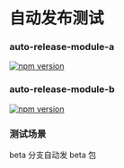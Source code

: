 # 自动发布测试

### auto-release-module-a

<a href="https://badge.fury.io/js/auto-release-test-test-module-a" title="npm">
<img src="https://img.shields.io/npm/v/auto-release-test-test-module-a.svg?style=flat-square" alt="npm version"/>
</a>

### auto-release-module-b

<a href="https://badge.fury.io/js/auto-release-test-test-module-b" title="npm">
<img src="https://img.shields.io/npm/v/auto-release-test-test-module-b.svg?style=flat-square" alt="npm version"/>
</a>

### 测试场景

beta 分支自动发 beta 包



